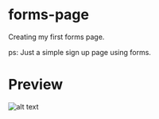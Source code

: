 # forms-page

Creating my first forms page.

ps: Just a simple sign up page using forms.

# Preview

![alt text]("https://imgur.com/a/OfNw2mk")
